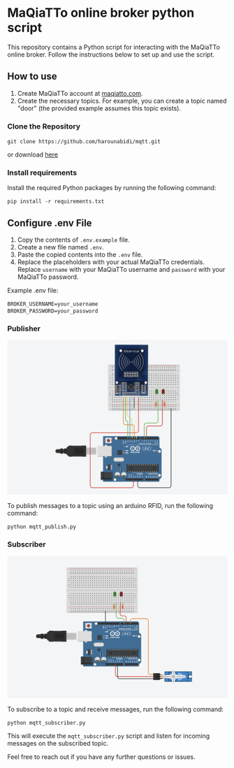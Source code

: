 # MaQiaTTo online broker python script

This repository contains a Python script for interacting with the MaQiaTTo online broker. Follow the instructions below to set up and use the script.

## How to use

1. Create MaQiaTTo account at [maqiatto.com](https://www.maqiatto.com/).
2. Create the necessary topics. For example, you can create a topic named "door" (the provided example assumes this topic exists).

### Clone the Repository

```
git clone https://github.com/harounabidi/mqtt.git
```

or download [here](https://github.com/harounabidi/mqtt/archive/refs/heads/main.zip)

### Install requirements

Install the required Python packages by running the following command:

```
pip install -r requirements.txt
```

## Configure .env File

1. Copy the contents of `.env.example` file.
2. Create a new file named `.env`.
3. Paste the copied contents into the `.env` file.
4. Replace the placeholders with your actual MaQiaTTo credentials. Replace `username` with your MaQiaTTo username and `password` with your MaQiaTTo password.

Example .env file:

```
BROKER_USERNAME=your_username
BROKER_PASSWORD=your_password
```

### Publisher

![image info](./images/publisher.png)

To publish messages to a topic using an arduino RFID, run the following command:

```
python mqtt_publish.py
```

### Subscriber

![image info](./images/subscriber.png)

To subscribe to a topic and receive messages, run the following command:

```
python mqtt_subscriber.py
```

This will execute the `mqtt_subscriber.py` script and listen for incoming messages on the subscribed topic.

Feel free to reach out if you have any further questions or issues.
